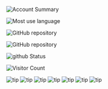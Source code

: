 ![Account Summary](https://github-stats.ubrong.com/api?username=ethanYaoyx&amp;show_icons=true;theme=cobalt)

![Most use language](https://github-stats.ubrong.com/api/top-langs/?username=ethanYaoyx&amp;layout=compact&amp;theme=tokyonight)

![GitHub repository](https://github-stats.ubrong.com/api/pin/?username=ethanYaoyx&amp;repo=ethanYaoyx-Image_Generation_for_Medical_Application_Dog_hip&amp;theme=dark)

![GitHub repository](https://github-stats.ubrong.com/api/pin/?username=ethanYaoyx&amp;repo=Dog_heart_Classification&amp;theme=dark)

![github Status](https://stats.justsong.cn/api/github?username=ethanYaoyx&amp;theme=dark&amp)

![Visitor Count](https://profile-counter.glitch.me/{ethanYaoyx}/count.svg)

![tip](https://badgen.net/badge/github/green?icon=github)
![tip](https://badgen.net/badge/python/green?icon=packagephobia)
![tip](https://badgen.net/badge/pytorch/green?icon=packagephobia)
![tip](https://badgen.net/badge/pandas/green?icon=packagephobia)
![tip](https://badgen.net/badge/diffusers/green?icon=packagephobia)
![tip](https://badgen.net/badge/huggingface/green?icon=packagephobia)
![tip](https://badgen.net/badge/transformers/green?icon=packagephobia)
<!--
![GitHub repository](https://github-stats.ubrong.com/api/pin/?username=ethanYaoyx&amp;repo=Dog_heart_Classification&amp;theme=dark)
**ethanYaoyx/ethanYaoyx** is a ✨ _special_ ✨ repository because its `README.md` (this file) appears on your GitHub profile.

Here are some ideas to get you started:

- 🔭 I’m currently working on ...
- 🌱 I’m currently learning ...
- 👯 I’m looking to collaborate on ...
- 🤔 I’m looking for help with ...
- 💬 Ask me about ...
- 📫 How to reach me: ...
- 😄 Pronouns: ...
- ⚡ Fun fact: ...
-->
